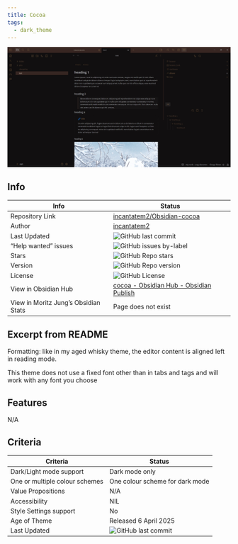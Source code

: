 ```yaml
---
title: Cocoa
tags:
  - dark_theme
---
```


![Cocoa Theme Screenshot](https://raw.githubusercontent.com/incantatem2/Obsidian-cocoa/refs/heads/main/images/cocoa-screenshot.jpg)

## Info

| Info                                 | Status                                                                                                                                                       |
| ------------------------------------ | ------------------------------------------------------------------------------------------------------------------------------------------------------------ |
| Repository Link                      | [incantatem2/Obsidian-cocoa](https://github.com/incantatem2/Obsidian-cocoa)                                                                                  |
| Author                               | [incantatem2](https://github.com/incantatem2)                                                                                                                |
| Last Updated                         | ![GitHub last commit](https://img.shields.io/github/last-commit/incantatem2/Obsidian-cocoa?color=573E7A&label=last%20update&logo=github&style=for-the-badge) |
| “Help wanted” issues                 | ![GitHub issues by-label](https://img.shields.io/github/issues/incantatem2/Obsidian-cocoa/help%20wanted?color=573E7A&logo=github&style=for-the-badge)        |
| Stars                                | ![GitHub Repo stars](https://img.shields.io/github/stars/incantatem2/Obsidian-cocoa?color=573E7A&logo=github&style=for-the-badge)                            |
| Version                              | ![GitHub Repo version](https://img.shields.io/github/v/release/incantatem2/Obsidian-cocoa?color=573E7A&logo=github&style=for-the-badge&=semver)              |
| License                              | ![GitHub License](https://img.shields.io/github/license/incantatem2/Obsidian-cocoa?style=for-the-badge)                                                      |
| View in Obsidian Hub                 | [cocoa \- Obsidian Hub \- Obsidian Publish](https://publish.obsidian.md/hub/02+-+Community+Expansions/02.05+All+Community+Expansions/Themes/cocoa)           |
| View in Moritz Jung’s Obsidian Stats | Page does not exist                                                                                                                                          |

## Excerpt from README

Formatting: like in my aged whisky theme, the editor content is aligned left in reading mode.

This theme does not use a fixed font other than in tabs and tags and will work with any font you choose

## Features

N/A

## Criteria

| Criteria                       | Status                                                                                                                                                       |
| ------------------------------ | ------------------------------------------------------------------------------------------------------------------------------------------------------------ |
| Dark/Light mode support        | Dark mode only                                                                                                                                               |
| One or multiple colour schemes | One colour scheme for dark mode                                                                                                                              |
| Value Propositions             | N/A                                                                                                                                                          |
| Accessibility                  | NIL                                                                                                                                                          |
| Style Settings support         | No                                                                                                                                                           |
| Age of Theme                   | Released 6 April 2025                                                                                                                                        |
| Last Updated                   | ![GitHub last commit](https://img.shields.io/github/last-commit/incantatem2/Obsidian-cocoa?color=573E7A&label=last%20update&logo=github&style=for-the-badge) |
